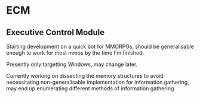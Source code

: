 # ECM
Executive Control Module
------------------------

Starting development on a quick bot for MMORPGs, should be generalisable enough to work for most mmos by the time I'm finished.

Presently only targetting Windows, may change later.

Currently working on dissecting the memory structures to avoid necessitating non-generalisable implementation for information gathering, may end up enumerating different methods of information gathering
